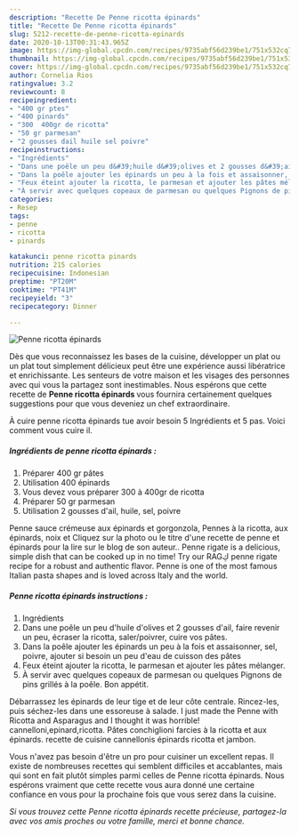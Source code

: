 ```yaml
---
description: "Recette De Penne ricotta épinards"
title: "Recette De Penne ricotta épinards"
slug: 5212-recette-de-penne-ricotta-epinards
date: 2020-10-13T00:31:43.965Z
image: https://img-global.cpcdn.com/recipes/9735abf56d239be1/751x532cq70/penne-ricotta-epinards-photo-principale-de-la-recette.jpg
thumbnail: https://img-global.cpcdn.com/recipes/9735abf56d239be1/751x532cq70/penne-ricotta-epinards-photo-principale-de-la-recette.jpg
cover: https://img-global.cpcdn.com/recipes/9735abf56d239be1/751x532cq70/penne-ricotta-epinards-photo-principale-de-la-recette.jpg
author: Cornelia Rios
ratingvalue: 3.2
reviewcount: 8
recipeingredient:
- "400 gr ptes"
- "400 pinards"
- "300  400gr de ricotta"
- "50 gr parmesan"
- "2 gousses dail huile sel poivre"
recipeinstructions:
- "Ingrédients"
- "Dans une poêle un peu d&#39;huile d&#39;olives et 2 gousses d&#39;ail, faire revenir un peu, écraser la ricotta, saler/poivrer, cuire vos pâtes."
- "Dans la poêle ajouter les épinards un peu à la fois et assaisonner, sel, poivre, ajouter si besoin un peu d&#39;eau de cuisson des pâtes"
- "Feux éteint ajouter la ricotta, le parmesan et ajouter les pâtes mélanger."
- "À servir avec quelques copeaux de parmesan ou quelques Pignons de pins grillés à la poêle. Bon appétit."
categories:
- Resep
tags:
- penne
- ricotta
- pinards

katakunci: penne ricotta pinards 
nutrition: 215 calories
recipecuisine: Indonesian
preptime: "PT20M"
cooktime: "PT41M"
recipeyield: "3"
recipecategory: Dinner

---
```



![Penne ricotta épinards](https://img-global.cpcdn.com/recipes/9735abf56d239be1/751x532cq70/penne-ricotta-epinards-photo-principale-de-la-recette.jpg)

Dès que vous reconnaissez les bases de la cuisine, développer un plat ou un plat tout simplement délicieux peut être une expérience aussi libératrice et enrichissante. Les senteurs de votre maison et les visages des personnes avec qui vous la partagez sont inestimables. Nous espérons que cette recette de <strong> Penne ricotta épinards </strong> vous fournira certainement quelques suggestions pour que vous deveniez un chef extraordinaire.

<!--inarticleads1-->

À cuire penne ricotta épinards tue avoir besoin 5 Ingrédients et 5 pas. Voici comment vous cuire il.

##### Ingrédients de penne ricotta épinards :

1. Préparer 400 gr pâtes
1. Utilisation 400 épinards
1. Vous devez vous préparer 300 à 400gr de ricotta
1. Préparer 50 gr parmesan
1. Utilisation 2 gousses d&#39;ail, huile, sel, poivre


Penne sauce crémeuse aux épinards et gorgonzola, Pennes à la ricotta, aux épinards, noix et Cliquez sur la photo ou le titre d&#39;une recette de penne et épinards pour la lire sur le blog de son auteur.. Penne rigate is a delicious, simple dish that can be cooked up in no time! Try our RAGڮ penne rigate recipe for a robust and authentic flavor. Penne is one of the most famous Italian pasta shapes and is loved across Italy and the world. 

<!--inarticleads2-->

##### Penne ricotta épinards instructions :

1. Ingrédients
1. Dans une poêle un peu d&#39;huile d&#39;olives et 2 gousses d&#39;ail, faire revenir un peu, écraser la ricotta, saler/poivrer, cuire vos pâtes.
1. Dans la poêle ajouter les épinards un peu à la fois et assaisonner, sel, poivre, ajouter si besoin un peu d&#39;eau de cuisson des pâtes
1. Feux éteint ajouter la ricotta, le parmesan et ajouter les pâtes mélanger.
1. À servir avec quelques copeaux de parmesan ou quelques Pignons de pins grillés à la poêle. Bon appétit.


Débarrassez les épinards de leur tige et de leur côte centrale. Rincez-les, puis séchez-les dans une essoreuse à salade. I just made the Penne with Ricotta and Asparagus and I thought it was horrible! cannelloni,epinard,ricotta. Pâtes conchiglioni farcies à la ricotta et aux épinards. recette de cuisine cannellonis épinards ricotta et jambon. 

<!--inarticleads1-->

<p>
Vous n'avez pas besoin d'être un pro pour cuisiner un excellent repas. Il existe de nombreuses recettes qui semblent difficiles et accablantes, mais qui sont en fait plutôt simples parmi celles de Penne ricotta épinards. Nous espérons vraiment que cette recette vous aura donné une certaine confiance en vous pour la prochaine fois que vous serez dans la cuisine.
</p>

<p>
<i>Si vous trouvez cette Penne ricotta épinards recette précieuse, partagez-la avec vos amis proches ou votre famille, merci et bonne chance.</i>
</p>
